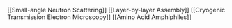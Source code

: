 [[Small-angle Neutron Scattering]]
[[Layer-by-layer Assembly]]
[[Cryogenic Transmission Electron Microscopy]]
[[Amino Acid Amphiphiles]]
